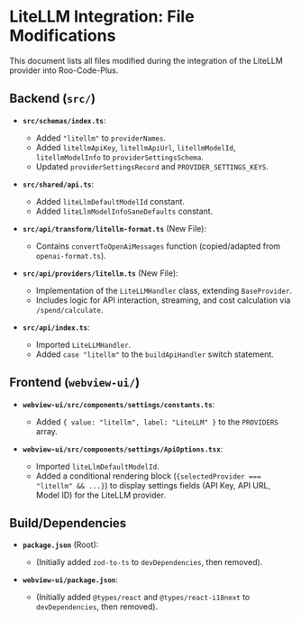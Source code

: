 # LiteLLM Integration: File Modifications

This document lists all files modified during the integration of the LiteLLM provider into Roo-Code-Plus.

## Backend (`src/`)

*   **`src/schemas/index.ts`**:
    *   Added `"litellm"` to `providerNames`.
    *   Added `litellmApiKey`, `litellmApiUrl`, `litellmModelId`, `litellmModelInfo` to `providerSettingsSchema`.
    *   Updated `providerSettingsRecord` and `PROVIDER_SETTINGS_KEYS`.

*   **`src/shared/api.ts`**:
    *   Added `liteLlmDefaultModelId` constant.
    *   Added `liteLlmModelInfoSaneDefaults` constant.

*   **`src/api/transform/litellm-format.ts`** (New File):
    *   Contains `convertToOpenAiMessages` function (copied/adapted from `openai-format.ts`).

*   **`src/api/providers/litellm.ts`** (New File):
    *   Implementation of the `LiteLLMHandler` class, extending `BaseProvider`.
    *   Includes logic for API interaction, streaming, and cost calculation via `/spend/calculate`.

*   **`src/api/index.ts`**:
    *   Imported `LiteLLMHandler`.
    *   Added `case "litellm"` to the `buildApiHandler` switch statement.

## Frontend (`webview-ui/`)

*   **`webview-ui/src/components/settings/constants.ts`**:
    *   Added `{ value: "litellm", label: "LiteLLM" }` to the `PROVIDERS` array.

*   **`webview-ui/src/components/settings/ApiOptions.tsx`**:
    *   Imported `liteLlmDefaultModelId`.
    *   Added a conditional rendering block (`{selectedProvider === "litellm" && ...}`) to display settings fields (API Key, API URL, Model ID) for the LiteLLM provider.

## Build/Dependencies

*   **`package.json`** (Root):
    *   (Initially added `zod-to-ts` to `devDependencies`, then removed).

*   **`webview-ui/package.json`**:
    *   (Initially added `@types/react` and `@types/react-i18next` to `devDependencies`, then removed).